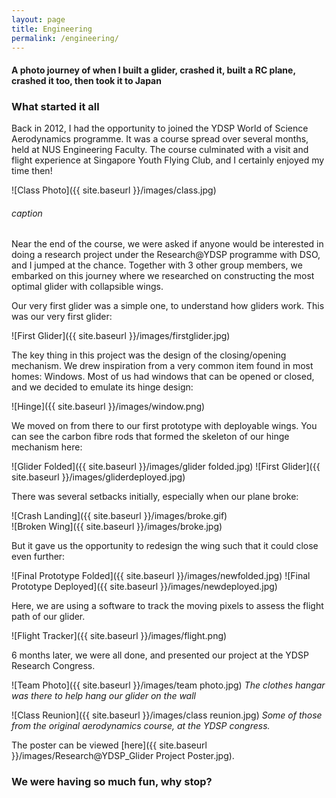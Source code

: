```yaml
---
layout: page
title: Engineering
permalink: /engineering/
---
```

#### A photo journey of when I built a glider, crashed it, built a RC plane, crashed it too, then took it to Japan

### What started it all  
Back in 2012, I had the opportunity to joined the YDSP World of Science Aerodynamics programme. It was a course spread over several months, held at NUS Engineering Faculty. The course culminated with a visit and flight experience at Singapore Youth Flying Club, and I certainly enjoyed my time then!  


![Class Photo]({{ site.baseurl }}/images/class.jpg)
###### caption

Near the end of the course, we were asked if anyone would be interested in doing a research project under the Research@YDSP programme with DSO, and I jumped at the chance. Together with 3 other group members, we embarked on this journey where we researched on constructing the most optimal glider with collapsible wings.

Our very first glider was a simple one, to understand how gliders work. This was our very first glider:

![First Glider]({{ site.baseurl }}/images/firstglider.jpg)

The key thing in this project was the design of the closing/opening mechanism. We drew inspiration from a very common item found in most homes: Windows. Most of us had windows that can be opened or closed, and we decided to emulate its hinge design:

![Hinge]({{ site.baseurl }}/images/window.png)

We moved on from there to our first prototype with deployable wings. You can see the carbon fibre rods that formed the skeleton of our hinge mechanism here:

![Glider Folded]({{ site.baseurl }}/images/glider folded.jpg)
![First Glider]({{ site.baseurl }}/images/gliderdeployed.jpg)

There was several setbacks initially, especially when our plane broke:

![Crash Landing]({{ site.baseurl }}/images/broke.gif)  
![Broken Wing]({{ site.baseurl }}/images/broke.jpg)

But it gave us the opportunity to redesign the wing such that it could close even further:

![Final Prototype Folded]({{ site.baseurl }}/images/newfolded.jpg)
![Final Prototype Deployed]({{ site.baseurl }}/images/newdeployed.jpg)

Here, we are using a software to track the moving pixels to assess the flight path of our glider.

![Flight Tracker]({{ site.baseurl }}/images/flight.png)

6 months later, we were all done, and presented our project at the YDSP Research Congress.

![Team Photo]({{ site.baseurl }}/images/team photo.jpg)
_The clothes hangar was there to help hang our glider on the wall_

![Class Reunion]({{ site.baseurl }}/images/class reunion.jpg)
_Some of those from the original aerodynamics course, at the YDSP congress._

The poster can be viewed [here]({{ site.baseurl }}/images/Research@YDSP_Glider Project Poster.jpg).

### We were having so much fun, why stop?
